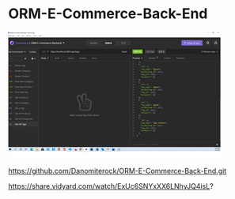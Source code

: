 # ORM-E-Commerce-Back-End

![ORM-E-Commerce-Back-End](.\Assets\screenshot.png)

https://github.com/Danomiterock/ORM-E-Commerce-Back-End.git

https://share.vidyard.com/watch/ExUc6SNYxXX6LNhyJQ4isL?

